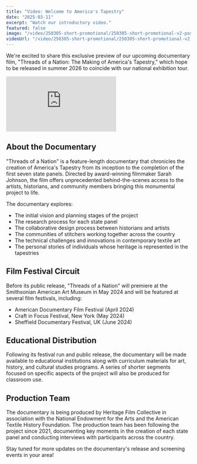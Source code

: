 ```yaml
---
title: "Video: Welcome to America's Tapestry"
date: "2025-03-11"
excerpt: "Watch our introductory video."
featured: false
image: "/video/250305-short-promotional/250305-short-promotional-v2-poster-landscape.png"
videoUrl: "/video/250305-short-promotional/250305-short-promotional-v2.mp4"
---
```


We're excited to share this exclusive preview of our upcoming
documentary film, "Threads of a Nation: The Making of America's
Tapestry," which hope to be released in summer 2026 to coincide with our
national exhibition tour.

<div class="aspect-w-16 aspect-h-9 my-8">
  <iframe
    src="https://www.youtube.com/embed/another-example-id"
    frameborder="0"
    allow="accelerometer; autoplay; clipboard-write; encrypted-media; gyroscope; picture-in-picture"
    allowfullscreen
    class="w-full h-full rounded-lg shadow-lg"
  ></iframe>
</div>

## About the Documentary

"Threads of a Nation" is a feature-length documentary that chronicles
the creation of America's Tapestry from its inception to the completion
of the first seven state panels. Directed by award-winning filmmaker
Sarah Johnson, the film offers unprecedented behind-the-scenes access
to the artists, historians, and community members bringing this
monumental project to life.

The documentary explores:

- The initial vision and planning stages of the project
- The research process for each state panel
- The collaborative design process between historians and artists
- The communities of stitchers working together across the country
- The technical challenges and innovations in contemporary textile art
- The personal stories of individuals whose heritage is represented in the tapestries

## Film Festival Circuit

Before its public release, "Threads of a Nation" will premiere at the Smithsonian American Art Museum in May 2024 and will be featured at several film festivals, including:

- American Documentary Film Festival (April 2024)
- Craft in Focus Festival, New York (May 2024)
- Sheffield Documentary Festival, UK (June 2024)

## Educational Distribution

Following its festival run and public release, the documentary will be made available to educational institutions along with curriculum materials for art, history, and cultural studies programs. A series of shorter segments focused on specific aspects of the project will also be produced for classroom use.

## Production Team

The documentary is being produced by Heritage Film Collective in association with the National Endowment for the Arts and the American Textile History Foundation. The production team has been following the project since 2021, documenting key moments in the creation of each state panel and conducting interviews with participants across the country.

Stay tuned for more updates on the documentary's release and screening events in your area!
